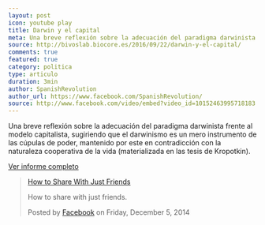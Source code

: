 ```yaml
---
layout: post
icon: youtube play
title: Darwin y el capital
meta: Una breve reflexión sobre la adecuación del paradigma darwinista frente al modelo capitalista, sugiriendo que el darwinismo es un mero instrumento de las cúpulas de poder, mantenido por este en contradicción con la naturaleza cooperativa de la vida.
source: http://bivoslab.biocore.es/2016/09/22/darwin-y-el-capital/
comments: true
featured: true
category: politica
type: articulo
duration: 3min
author: SpanishRevolution
author_url: https://www.facebook.com/SpanishRevolution/
source: http://www.facebook.com/video/embed?video_id=10152463995718183
---
```


<p class="hyphenate">
Una breve reflexión sobre la adecuación del paradigma darwinista frente al modelo capitalista, sugiriendo que el darwinismo es un mero instrumento de las cúpulas de poder, mantenido por este en contradicción con la naturaleza cooperativa de la vida (materializada en las tesis de Kropotkin).
</p>

<a href="http://bivoslab.biocore.es/2016/09/22/darwin-y-el-capital/" target="_blank" class="ui labeled icon button">
  <i class="fa fa-file-text icon" style="    font-family: FontAwesome;"></i>
  Ver informe completo</a>

<!-- Load Facebook SDK for JavaScript -->
<div id="fb-root"></div>
<script>(function(d, s, id) {
  var js, fjs = d.getElementsByTagName(s)[0];
  if (d.getElementById(id)) return;
  js = d.createElement(s); js.id = id;
  js.src = "//connect.facebook.net/en_US/sdk.js#xfbml=1&version=v2.6";
  fjs.parentNode.insertBefore(js, fjs);
}(document, 'script', 'facebook-jssdk'));</script>

<!-- Your embedded video player code -->
<div class="fb-video" data-href="https://www.facebook.com/SpanishRevolution/videos/1111440628944737/" data-width="500" data-show-text="false">
  <div class="fb-xfbml-parse-ignore">
    <blockquote cite="https://www.facebook.com/SpanishRevolution/videos/1111440628944737/">
      <a href="https://www.facebook.com/SpanishRevolution/videos/1111440628944737/">How to Share With Just Friends</a>
      <p>How to share with just friends.</p>
      Posted by <a href="https://www.facebook.com/facebook/">Facebook</a> on Friday, December 5, 2014
    </blockquote>
  </div>
</div>
<p></p>


